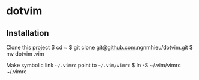 dotvim
======

Installation
------------

Clone this project
  $ cd ~
  $ git clone git@github.com:ngnmhieu/dotvim.git
  $ mv dotvim .vim

Make symbolic link `~/.vimrc` point to `~/.vim/vimrc`
  $ ln -S ~/.vim/vimrc ~/.vimrc


